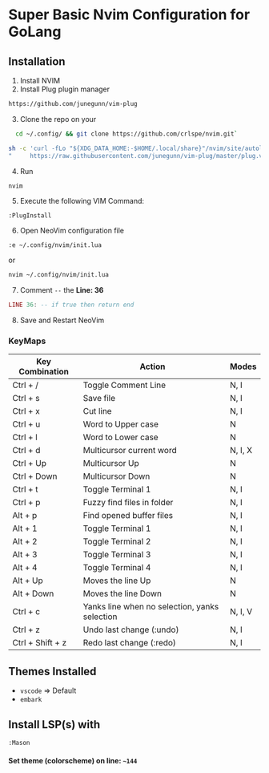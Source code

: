 # Super Basic Nvim Configuration for GoLang
## Installation
1. Install NVIM
2. Install Plug plugin manager
```sh
https://github.com/junegunn/vim-plug
```
3. Clone the repo on your
```sh
  cd ~/.config/ && git clone https://github.com/crlspe/nvim.git`
```
```sh
sh -c 'curl -fLo "${XDG_DATA_HOME:-$HOME/.local/share}"/nvim/site/autoload/plug.vim --create-dirs \
"     https://raw.githubusercontent.com/junegunn/vim-plug/master/plug.vim'
```
4. Run
```sh
nvim
```
5. Execute the following VIM Command:
```
:PlugInstall
```
6. Open NeoVim configuration file
```
:e ~/.config/nvim/init.lua
```
or
```sh
nvim ~/.config/nvim/init.lua
```
7. Comment `--` the **Line: 36**
```lua
LINE 36: -- if true then return end
```
8. Save and Restart NeoVim

### KeyMaps

| Key Combination  | Action                           | Modes                |
|------------------|----------------------------------|----------------------|
| Ctrl + /         | Toggle Comment Line              | N, I                 |
| Ctrl + s         | Save file                        | N, I                 |
| Ctrl + x         | Cut line                         | N, I                 |
| Ctrl + u         | Word to Upper case               | N                    |
| Ctrl + l         | Word to Lower case               | N                    |
| Ctrl + d         | Multicursor current word         | N, I, X              |
| Ctrl + Up        | Multicursor Up                   | N                    |
| Ctrl + Down      | Multicursor Down                 | N                    |
| Ctrl + t         | Toggle Terminal 1                | N, I                 |
| Ctrl + p         | Fuzzy find files in folder       | N, I                 |
| Alt + p          | Find opened buffer files         | N, I                 |
| Alt + 1          | Toggle Terminal 1                | N, I                 |
| Alt + 2          | Toggle Terminal 2                | N, I                 |
| Alt + 3          | Toggle Terminal 3                | N, I                 |
| Alt + 4          | Toggle Terminal 4                | N, I                 |
| Alt + Up         | Moves the line Up                | N                    |
| Alt + Down       | Moves the line Down              | N                    |
| Ctrl + c         | Yanks line when no selection, yanks selection | N, I, V |
| Ctrl + z         | Undo last change (:undo)         | N, I                 |
| Ctrl + Shift + z | Redo last change (:redo)         | N, I                 |
## Themes Installed
- `vscode`    =>  Default
- `embark`
## Install LSP(s) with 
```
:Mason
```
#### Set theme (colorscheme) on line: `~144`
